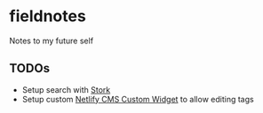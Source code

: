 # fieldnotes
Notes to my future self

## TODOs

- Setup search with [Stork](https://stork-search.net/)
- Setup custom [Netlify CMS Custom Widget](https://www.netlifycms.org/docs/custom-widgets/) to allow editing tags